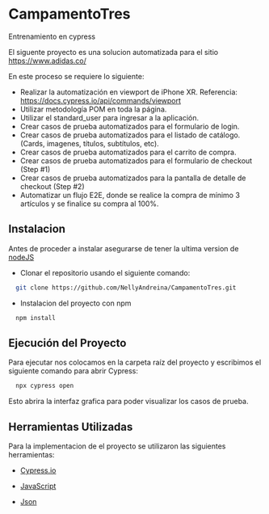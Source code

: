 # CampamentoTres
Entrenamiento en cypress

El siguente proyecto es una solucion automatizada para el sitio https://www.adidas.co/

En este proceso se requiere lo siguiente: 

- Realizar la automatización en viewport de iPhone XR. Referencia: https://docs.cypress.io/api/commands/viewport 
- Utilizar metodología POM en toda la página.
- Utilizar el standard_user para ingresar a la aplicación.
- Crear casos de prueba automatizados para el formulario de login.
- Crear casos de prueba automatizados para el listado de catálogo. (Cards, imagenes, títulos, subtítulos, etc).
- Crear casos de prueba automatizados para el carrito de compra.
- Crear casos de prueba automatizados para el formulario de checkout (Step #1)
- Crear casos de prueba automatizados para la pantalla de detalle de checkout (Step #2)
- Automatizar un flujo E2E, donde se realice la compra de mínimo 3 artículos y se finalice su compra al 100%.



## Instalacion

Antes de proceder a instalar asegurarse de tener la ultima version de [nodeJS](https://nodejs.org/en/download/package-manager/current)

* Clonar el repositorio usando el siguiente comando: 

```bash
  git clone https://github.com/NellyAndreina/CampamentoTres.git
```

* Instalacion del proyecto con npm

```bash
  npm install
```

## Ejecución del Proyecto 

Para ejecutar nos colocamos en la carpeta raíz del proyecto y escribimos el siguiente comando para abrir Cypress:

```bash
  npx cypress open
```
Esto abrira la interfaz grafica para poder visualizar los casos de prueba.
    
## Herramientas Utilizadas

Para la implementacion de el proyecto se utilizaron las siguientes herramientas:

* [Cypress.io](https://docs.cypress.io/guides/getting-started/installing-cypress)

* [JavaScript](https://developer.mozilla.org/es/docs/Web/JavaScript)

* [Json](https://developer.mozilla.org/es/docs/Web/JavaScript/Reference/Global_Objects/JSON)





